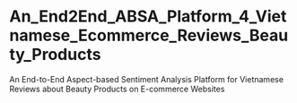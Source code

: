 # An_End2End_ABSA_Platform_4_Vietnamese_Ecommerce_Reviews_Beauty_Products
An End-to-End Aspect-based Sentiment Analysis Platform for Vietnamese Reviews about Beauty Products on E-commerce Websites
